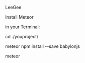 LeeGee

Install Meteor

in your Terminal:

cd ./youproject/

meteor npm install --save babylonjs

meteor
